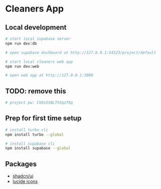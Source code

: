 # Cleaners App

## Local development

```bash
# start local supabase server
npm run dev:db

# open supabase dashboard at http://127.0.0.1:54323/project/default
```

```bash
# start local cleaners web app
npm run dev:web

# open web app at http://127.0.0.1:3000
```

## TODO: remove this

```bash
# project pw: CVOs5SNLTh3qzTXq
```

## Prep for first time setup

```bash
# install turbo cli
npm install turbo --global

# install supabase cli
npm install supabase --global
```

## Packages

- [shadcn/ui](https://ui.shadcn.com/docs/components/accordion)
- [lucide icons](https://lucide.dev/)

